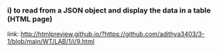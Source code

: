 ### i) to read from a JSON object and display the data in a table (HTML page)

link: http://htmlpreview.github.io/?https://github.com/adithya3403/3-1/blob/main/WT/LAB/1/i/9.html
